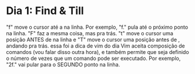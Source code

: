 # Dia 1: Find & Till

"f<letra>" move o cursor até a <letra> na linha. Por exemplo, "f." pula até o próximo ponto na linha.
"F<letra>" faz a mesma coisa, mas pra trás.
"t<letra>" move o cursor uma posição ANTES de <letra> na linha e "T<letra>" move o cursor uma posição antes de <letra>, andando pra trás.
essa foi a dica de vim do dia
Vim aceita composição de comandos (vou falar disso outra hora), e também permite que seja definido o número de vezes que um comando pode ser executado.
Por exemplo, "2f." vai pular para o SEGUNDO ponto na linha.